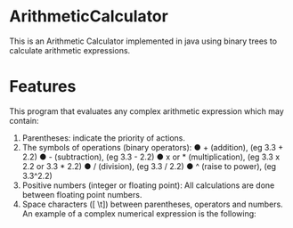# ArithmeticCalculator

This is an Arithmetic Calculator implemented in java using binary trees to calculate arithmetic expressions.

# Features 

This program  that evaluates any complex arithmetic expression which may contain:
1. Parentheses: indicate the priority of actions.
2. The symbols of operations (binary operators):
  ●  + (addition), (eg 3.3 + 2.2)
  ●  - (subtraction), (eg 3.3 - 2.2)
  ●  x or * (multiplication), (eg 3.3 x 2.2 or 3.3 * 2.2)
  ●  / (division), (eg 3.3 / 2.2)
  ●  ^ (raise to power), (eg 3.3^2.2)
4. Positive numbers (integer or floating point): All calculations are done
between floating point numbers.
5. Space characters ([ \t]) between parentheses, operators and numbers.
An example of a complex numerical expression is the following:
